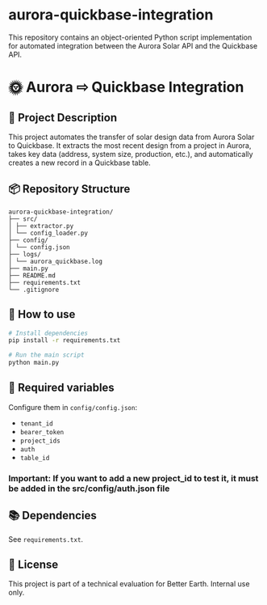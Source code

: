 # aurora-quickbase-integration
This repository contains an object-oriented Python script implementation for automated integration between the Aurora Solar API and the Quickbase API.

# 🌞 Aurora ⇨ Quickbase Integration

## 📘 Project Description
This project automates the transfer of solar design data from Aurora Solar to Quickbase.
It extracts the most recent design from a project in Aurora, takes key data (address, system size, production, etc.),
and automatically creates a new record in a Quickbase table.

## 📦 Repository Structure
```
aurora-quickbase-integration/
├── src/
│ ├── extractor.py
│ └── config_loader.py
├── config/
│ └── config.json
├── logs/
│ └── aurora_quickbase.log
├── main.py
├── README.md
├── requirements.txt
└── .gitignore
```

## 🚀 How to use
```bash
# Install dependencies
pip install -r requirements.txt

# Run the main script
python main.py
```

## 🔑 Required variables
Configure them in `config/config.json`:
- `tenant_id`
- `bearer_token`
- `project_ids`
- `auth`
- `table_id`

### Important: If you want to add a new project_id to test it, it must be added in the src/config/auth.json file 

## 📚 Dependencies
See `requirements.txt`.

## 📄 License
This project is part of a technical evaluation for Better Earth. Internal use only.
